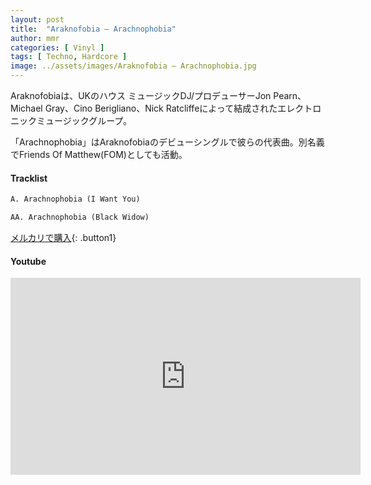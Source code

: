 ```yaml
---
layout: post
title:  "Araknofobia – Arachnophobia"
author: mmr
categories: [ Vinyl ]
tags: [ Techno, Hardcore ]
image: ../assets/images/Araknofobia – Arachnophobia.jpg
---
```


Araknofobiaは、UKのハウス ミュージックDJ/プロデューサーJon Pearn、Michael Gray、Cino Berigliano、Nick Ratcliffeによって結成されたエレクトロニックミュージックグループ。

「Arachnophobia」はAraknofobiaのデビューシングルで彼らの代表曲。別名義でFriends Of Matthew(FOM)としても活動。

#### Tracklist
```md
A. Arachnophobia (I Want You)

AA. Arachnophobia (Black Widow)
```

[メルカリで購入](https://jp.mercari.com/item/m74790346352?afid=6142608987){: .button1}

#### Youtube
<iframe width="560" height="315" src="https://www.youtube.com/embed/1oXFLSzteDk?si=dgo2LJLW5YKbru81" title="YouTube video player" frameborder="0" allow="accelerometer; autoplay; clipboard-write; encrypted-media; gyroscope; picture-in-picture; web-share" referrerpolicy="strict-origin-when-cross-origin" allowfullscreen></iframe>